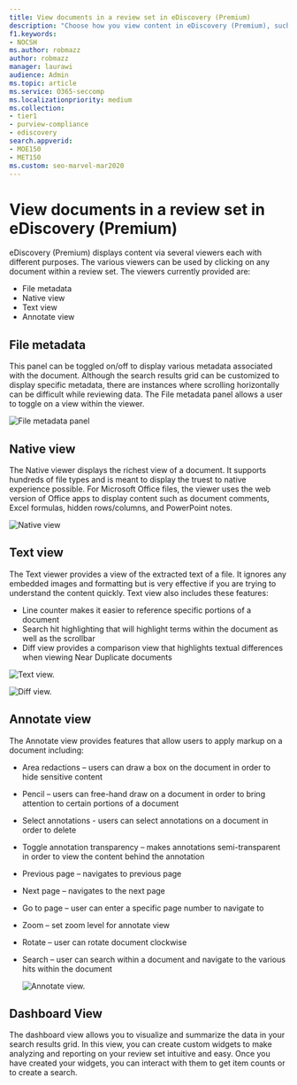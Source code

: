 ```yaml
---
title: View documents in a review set in eDiscovery (Premium)
description: "Choose how you view content in eDiscovery (Premium), such as text, annotate, converted, or native view."
f1.keywords:
- NOCSH
ms.author: robmazz
author: robmazz
manager: laurawi
audience: Admin
ms.topic: article
ms.service: O365-seccomp
ms.localizationpriority: medium
ms.collection:
- tier1
- purview-compliance
- ediscovery
search.appverid:
- MOE150
- MET150
ms.custom: seo-marvel-mar2020
---
```


# View documents in a review set in eDiscovery (Premium)

eDiscovery (Premium) displays content via several viewers each with different purposes. The various viewers can be used by clicking on any document within a review set. The viewers currently provided are:

- File metadata
- Native view
- Text view
- Annotate view

## File metadata

This panel can be toggled on/off to display various metadata associated with the document. Although the search results grid can be customized to display specific metadata, there are instances where scrolling horizontally can be difficult while reviewing data. The File metadata panel allows a user to toggle on a view within the viewer.

![File metadata panel
](../media/Reviewimage2.png)

## Native view

The Native viewer displays the richest view of a document. It supports hundreds of file types and is meant to display the truest to native experience possible. For Microsoft Office files, the viewer uses the web version of Office apps to display content such as document comments, Excel formulas, hidden rows/columns, and PowerPoint notes.

![Native view
](../media/Reviewimage3.png)

## Text view

The Text viewer provides a view of the extracted text of a file. It ignores any embedded images and formatting but is very effective if you are trying to understand the content quickly. Text view also includes these features:

- Line counter makes it easier to reference specific portions of a document
- Search hit highlighting that will highlight terms within the document as well as the scrollbar
- Diff view provides a comparison view that highlights textual differences when viewing Near Duplicate documents

![Text view.](../media/Reviewimage4.png)

![Diff view.](../media/Reviewimage5.png)

## Annotate view

The Annotate view provides features that allow users to apply markup on a document including:

- Area redactions – users can draw a box on the document in order to hide sensitive content
- Pencil – users can free-hand draw on a document in order to bring attention to certain portions of a document
- Select annotations - users can select annotations on a document in order to delete
- Toggle annotation transparency – makes annotations semi-transparent in order to view the content behind the annotation
- Previous page – navigates to previous page
- Next page – navigates to the next page
- Go to page – user can enter a specific page number to navigate to
- Zoom – set zoom level for annotate view
- Rotate – user can rotate document clockwise
- Search – user can search within a document and navigate to the various hits within the document

  ![Annotate view.](../media/Reviewimage1.png)

## Dashboard View

The dashboard view allows you to visualize and summarize the data in your search results grid. In this view, you can create custom widgets to make analyzing and reporting on your review set intuitive and easy. Once you have created your widgets, you can interact with them to get item counts or to create a search.
